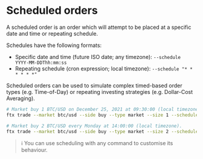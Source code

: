 # Scheduled orders

A scheduled order is an order which will attempt to be placed at a specific date and time or repeating schedule.

Schedules have the following formats:

- Specific date and time (future ISO date; any timezone): `--schedule YYYY-MM-DDThh:mm:ss`
- Repeating schedule (cron expression; local timezone): `--schedule "* * * * * *"`

Scheduled orders can be used to simulate complex timed-based order types (e.g. Time-of-Day) or repeating investing strategies (e.g. Dollar-Cost Averaging).

```sh
# Market buy 1 BTC/USD on December 25, 2021 at 09:30:00 (local timezone).
ftx trade --market btc/usd --side buy --type market --size 1 --schedule 2021-12-25T09:30:00

# Market buy 2 BTC/USD every Monday at 14:00:00 (local timezone).
ftx trade --market btc/usd --side buy --type market --size 2 --schedule "0 14 * * 1"
```

> ℹ️ You can use scheduling with any command to customise its behaviour.
